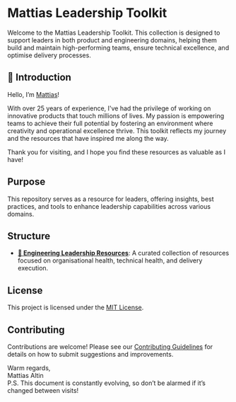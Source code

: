# Mattias Leadership Toolkit

Welcome to the Mattias Leadership Toolkit. This collection is designed to support leaders in both product and engineering domains, helping them build and maintain high-performing teams, ensure technical excellence, and optimise delivery processes.

## 👋 Introduction

Hello, I’m [Mattias](https://www.linkedin.com/in/mattiasaltin/)\!

With over 25 years of experience, I've had the privilege of working on innovative products that touch millions of lives. My passion is empowering teams to achieve their full potential by fostering an environment where creativity and operational excellence thrive. This toolkit reflects my journey and the resources that have inspired me along the way.

Thank you for visiting, and I hope you find these resources as valuable as I have!

## Purpose

This repository serves as a resource for leaders, offering insights, best practices, and tools to enhance leadership capabilities across various domains.

## Structure

- **[🌱 Engineering Leadership Resources](engineering-leadership-resources/)**: A curated collection of resources focused on organisational health, technical health, and delivery execution.

## License

This project is licensed under the [MIT License](LICENSE).

## Contributing

Contributions are welcome! Please see our [Contributing Guidelines](engineering-leadership-resources/CONTRIBUTING.md) for details on how to submit suggestions and improvements.

Warm regards,  
Mattias Altin  
P.S. This document is constantly evolving, so don’t be alarmed if it’s changed between visits!
